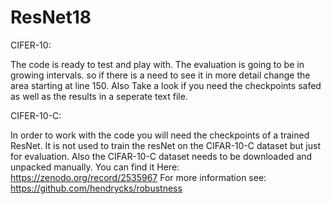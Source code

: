 # ResNet18

CIFER-10:

The code is ready to test and play with. The evaluation is going to be in growing intervals. so if there is a need to see it in more detail change the area starting at line 150.
Also Take a look if you need the checkpoints safed as well as the results in a seperate text file.


CIFER-10-C:

In order to work with the code you will need the checkpoints of a trained ResNet. It is not used to train the resNet on the CIFAR-10-C dataset but just for evaluation.
Also the CIFAR-10-C dataset needs to be downloaded and unpacked manually. You can find it Here: https://zenodo.org/record/2535967
For more information see: https://github.com/hendrycks/robustness



